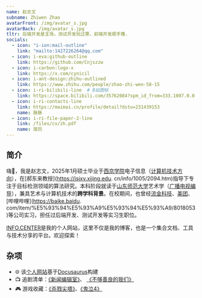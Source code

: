 ```yaml
---
name: 赵志文
subname: Zhiwen Zhao
avatarFront: /img/avatar_s.jpg
avatarBack: /img/avatar_s.jpg
tltr: 后端开发是主场，测试开发玩过票，前端开发顺手撸.
socials:
  - icon: "i-ion:mail-outline"
    link: "mailto:1427226264@qq.com"
  - icon: i-eva:github-outline
    link: https://github.com/Cnjszzw
  - icon: i-carbon:logo-x
    link: https://x.com/cynicil
  - icon: i-ant-design:zhihu-outlined
    link: https://www.zhihu.com/people/zhao-zhi-wen-58-15
  - icon: i-ri-bilibili-line  # B站图标
    link: https://space.bilibili.com/35762084?spm_id_from=333.1007.0.0  # 替换为实际ID
  - icon: i-ri-contacts-line
    link: https://maimai.cn/profile/detail?dstu=231439153
    name: 脉脉
  - icon: i-ri-file-paper-2-line
    link: /files/cv/zh.pdf
    name: 简历
---
```



## 简介

嗨👋，我是赵志文，2025年1月硕士毕业于[西京学院](https://www.xijing.edu.cn/)电子信息（[计算机技术方向](https://jsjxy.xijing.edu.cn/)），在[郝东来教授](https://jsjxy.xijing.edu.
cn/info/1005/2094.htm)指导下专注于目标检测领域的算法研究。本科阶段就读于[山东师范大学](https://www.sdnu.edu.cn/)艺术学（[广播电视编导](http://www.cbxy.sdnu.edu.cn/)），兼具艺术与计算机技术的**跨学科背景**。在校期间，也曾经[流金科技](https://www.bjljsy.com/)、[美团](https://baike.baidu.com/item/%E7%BE%8E%E5%9B%A2?fromModule=lemma_search-box)、 [哔哩哔哩](https://baike.baidu.
com/item/%E5%93%94%E5%93%A9%E5%93%94%E5%93%A9/8018053)等公司实习，担任过后端开发、测试开发等实习生职位。

[INFO.CENTER](http://cnjszzw.github.io)是我的个人网站，这里不仅是我的博客，也是一个集合文档、工具与技术分享的平台。欢迎探索！

## 杂项

- 🌐 该[个人网站](https://github.com/Cnjszzw/cnjszzw.github.io)基于[Docusaurus](https://docusaurus.io/)构建
- 📺 追剧清单：[《新闻编辑室》](https://movie.douban.com/subject/6142597/)、  [《不够善良的我们》](https://movie.douban.com/subject/36151693/)
- 🎮 游戏收藏：[《杀戮尖塔》](https://store.steampowered.com/app/646570/)、[《鬼泣4》](https://store.steampowered.com/app/329050)  
